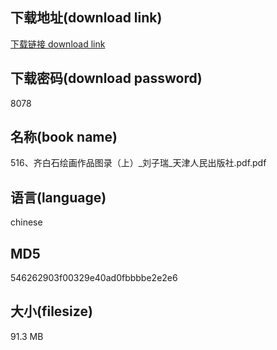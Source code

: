 ## 下载地址(download link)
[下载链接 download link](https://voluble-croquembouche-d321dc.netlify.app/?s=516%E3%80%81%E9%BD%90%E7%99%BD%E7%9F%B3%E7%BB%98%E7%94%BB%E4%BD%9C%E5%93%81%E5%9B%BE%E5%BD%95%EF%BC%88%E4%B8%8A%EF%BC%89_%E5%88%98%E5%AD%90%E7%91%9E_%E5%A4%A9%E6%B4%A5%E4%BA%BA%E6%B0%91%E5%87%BA%E7%89%88%E7%A4%BE.pdf)

## 下载密码(download password)
8078

## 名称(book name)
516、齐白石绘画作品图录（上）_刘子瑞_天津人民出版社.pdf.pdf

## 语言(language)
chinese

## MD5
546262903f00329e40ad0fbbbbe2e2e6

## 大小(filesize)
91.3 MB

